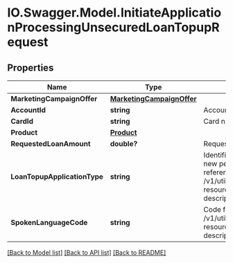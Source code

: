 # IO.Swagger.Model.InitiateApplicationProcessingUnsecuredLoanTopupRequest
## Properties

Name | Type | Description | Notes
------------ | ------------- | ------------- | -------------
**MarketingCampaignOffer** | [**MarketingCampaignOffer**](MarketingCampaignOffer.md) |  | [optional] 
**AccountId** | **string** | Account number of customer in encrypted form. | [optional] 
**CardId** | **string** | Card number of customer in encrypted form. | [optional] 
**Product** | [**Product**](Product.md) |  | [optional] 
**RequestedLoanAmount** | **double?** | Requested loan amount | [optional] 
**LoanTopupApplicationType** | **string** | Identifies if application is for cross-sell application for new personal loan (PIL) or loan top-up. This is a reference data data field. Please use /v1/utilities/referenceData/{loanTopupApplicationType} resource to get valid value of this field with description. | 
**SpokenLanguageCode** | **string** | Code for spoken language of applicant. Please use /v1/utilities/referenceData/{spokenLanguageCode} resource to get valid value of this field with description. | 

[[Back to Model list]](../README.md#documentation-for-models) [[Back to API list]](../README.md#documentation-for-api-endpoints) [[Back to README]](../README.md)

